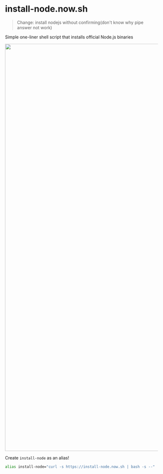 # install-node.now.sh

> Change: install nodejs without confirming(don't know why pipe answer not work)

Simple one-liner shell script that installs official Node.js binaries

<img width="1340" src="https://user-images.githubusercontent.com/71256/34999686-3ac9adf0-fa97-11e7-8c2c-4259c419533e.png">

Create `install-node` as an alias!

```bash
alias install-node="curl -s https://install-node.now.sh | bash -s --"
```
